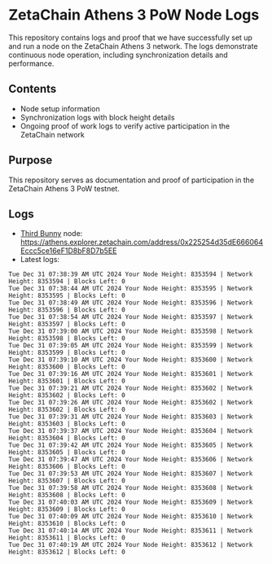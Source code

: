 # ZetaChain Athens 3 PoW Node Logs
This repository contains logs and proof that we have successfully set up and run a node on the ZetaChain Athens 3 network. The logs demonstrate continuous node operation, including synchronization details and performance.

## Contents
- Node setup information
- Synchronization logs with block height details
- Ongoing proof of work logs to verify active participation in the ZetaChain network

## Purpose
This repository serves as documentation and proof of participation in the ZetaChain Athens 3 PoW testnet.

## Logs

- [Third Bunny](https://thirdbunny.xyz/) node: https://athens.explorer.zetachain.com/address/0x225254d35dE666064Eccc5ce16eF1D8bF8D7b5EE
- Latest logs:
```
Tue Dec 31 07:38:39 AM UTC 2024 Your Node Height: 8353594 | Network Height: 8353594 | Blocks Left: 0
Tue Dec 31 07:38:44 AM UTC 2024 Your Node Height: 8353595 | Network Height: 8353595 | Blocks Left: 0
Tue Dec 31 07:38:49 AM UTC 2024 Your Node Height: 8353596 | Network Height: 8353596 | Blocks Left: 0
Tue Dec 31 07:38:54 AM UTC 2024 Your Node Height: 8353597 | Network Height: 8353597 | Blocks Left: 0
Tue Dec 31 07:39:00 AM UTC 2024 Your Node Height: 8353598 | Network Height: 8353598 | Blocks Left: 0
Tue Dec 31 07:39:05 AM UTC 2024 Your Node Height: 8353599 | Network Height: 8353599 | Blocks Left: 0
Tue Dec 31 07:39:10 AM UTC 2024 Your Node Height: 8353600 | Network Height: 8353600 | Blocks Left: 0
Tue Dec 31 07:39:16 AM UTC 2024 Your Node Height: 8353601 | Network Height: 8353601 | Blocks Left: 0
Tue Dec 31 07:39:21 AM UTC 2024 Your Node Height: 8353602 | Network Height: 8353602 | Blocks Left: 0
Tue Dec 31 07:39:26 AM UTC 2024 Your Node Height: 8353602 | Network Height: 8353602 | Blocks Left: 0
Tue Dec 31 07:39:31 AM UTC 2024 Your Node Height: 8353603 | Network Height: 8353603 | Blocks Left: 0
Tue Dec 31 07:39:37 AM UTC 2024 Your Node Height: 8353604 | Network Height: 8353604 | Blocks Left: 0
Tue Dec 31 07:39:42 AM UTC 2024 Your Node Height: 8353605 | Network Height: 8353605 | Blocks Left: 0
Tue Dec 31 07:39:47 AM UTC 2024 Your Node Height: 8353606 | Network Height: 8353606 | Blocks Left: 0
Tue Dec 31 07:39:53 AM UTC 2024 Your Node Height: 8353607 | Network Height: 8353607 | Blocks Left: 0
Tue Dec 31 07:39:58 AM UTC 2024 Your Node Height: 8353608 | Network Height: 8353608 | Blocks Left: 0
Tue Dec 31 07:40:03 AM UTC 2024 Your Node Height: 8353609 | Network Height: 8353609 | Blocks Left: 0
Tue Dec 31 07:40:09 AM UTC 2024 Your Node Height: 8353610 | Network Height: 8353610 | Blocks Left: 0
Tue Dec 31 07:40:14 AM UTC 2024 Your Node Height: 8353611 | Network Height: 8353611 | Blocks Left: 0
Tue Dec 31 07:40:19 AM UTC 2024 Your Node Height: 8353612 | Network Height: 8353612 | Blocks Left: 0
```
